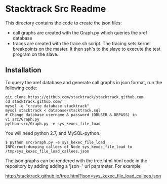 # Stacktrack Src Readme

This directory contains the code to create the json files: 
+ call graphs are created with the Graph.py which queries the xref database
+ traces are created with the trace.sh script. The tracing sets kernel breakpoints on the master. It then ssh's to the slave to execute the test program on the slave. 

## Installation

To query the xref database and generate call graphs in json format, run the following code:

```
git clone https://github.com/stacktrack/stacktrack.github.com
cd stacktrack.github.com/
mysql -e "create database stacktrack"
mysql stacktrack < database/stacktrack.sql
# Change database username & password (DBUSER & DBPASS) in 
vi src/Graph.py
python src/Graph.py -e sys_kexec_file_load
```

You will need python 2.7, and MySQL-python. 

```
$ python src/Graph.py -e sys_kexec_file_load
INFO:root:dumping callees of Node sys_kexec_file_load to /tmp/sys_kexec_file_load_callees.json
```

The json graphs can be rendered with the tree.html html code in the repository by adding adding a 'json=' url parameter. For example

http://stacktrack.github.io/tree.html?json=sys_kexec_file_load_callees.json
